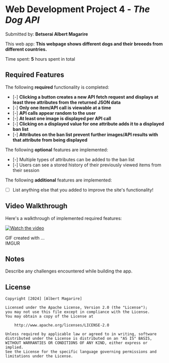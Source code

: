 # Web Development Project 4 - *The Dog API*

Submitted by: **Betserai Albert Magarire**

This web app: **This webpage shows different dogs and their breeeds from different countries.**

Time spent: **5** hours spent in total

## Required Features

The following **required** functionality is completed:

- [-] **Clicking a button creates a new API fetch request and displays at least three attributes from the returned JSON data**
- [-] **Only one item/API call is viewable at a time**
- [-] **API calls appear random to the user**
- [-] **At least one image is displayed per API call**
- [-] **Clicking on a displayed value for one attribute adds it to a displayed ban list**
- [-] **Attributes on the ban list prevent further images/API results with that attribute from being displayed**

The following **optional** features are implemented:

- [-] Multiple types of attributes can be added to the ban list
- [-] Users can see a stored history of their previously viewed items from their session

The following **additional** features are implemented:

* [ ] List anything else that you added to improve the site's functionality!

## Video Walkthrough

Here's a walkthrough of implemented required features:

[![Watch the video](https://www.nicepng.com/png/full/22-225492_watch-video-button-animated.png)](https://imgur.com/gallery/IyV2AIs)


<!-- Replace this with whatever GIF tool you used! -->
GIF created with ...  
IMGUR
<!-- Recommended tools:
[Kap](https://getkap.co/) for macOS
[ScreenToGif](https://www.screentogif.com/) for Windows
[peek](https://github.com/phw/peek) for Linux. -->

## Notes

Describe any challenges encountered while building the app.

## License

    Copyright [2024] [Albert Magarire]

    Licensed under the Apache License, Version 2.0 (the "License");
    you may not use this file except in compliance with the License.
    You may obtain a copy of the License at

        http://www.apache.org/licenses/LICENSE-2.0

    Unless required by applicable law or agreed to in writing, software
    distributed under the License is distributed on an "AS IS" BASIS,
    WITHOUT WARRANTIES OR CONDITIONS OF ANY KIND, either express or implied.
    See the License for the specific language governing permissions and
    limitations under the License.
